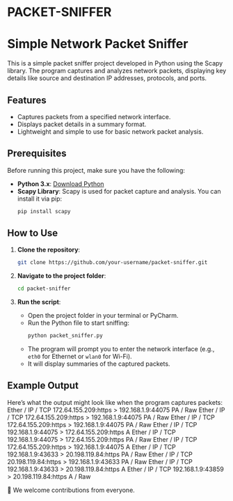 # PACKET-SNIFFER
# Simple Network Packet Sniffer

This is a simple packet sniffer project developed in Python using the Scapy library. The program captures and analyzes network packets, displaying key details like source and destination IP addresses, protocols, and ports.

## Features
- Captures packets from a specified network interface.
- Displays packet details in a summary format.
- Lightweight and simple to use for basic network packet analysis.

## Prerequisites

Before running this project, make sure you have the following:

- **Python 3.x**: [Download Python](https://www.python.org/downloads/)
- **Scapy Library**: Scapy is used for packet capture and analysis. You can install it via pip:
  ```bash
  pip install scapy
  ```

## How to Use

1. **Clone the repository**:
   ```bash
   git clone https://github.com/your-username/packet-sniffer.git
   ```

2. **Navigate to the project folder**:
   ```bash
   cd packet-sniffer
   ```

3. **Run the script**:
   - Open the project folder in your terminal or PyCharm.
   - Run the Python file to start sniffing:
     ```bash
     python packet_sniffer.py
     ```
   - The program will prompt you to enter the network interface (e.g., `eth0` for Ethernet or `wlan0` for Wi-Fi).
   - It will display summaries of the captured packets.

## Example Output

Here’s what the output might look like when the program captures packets:
Ether / IP / TCP 172.64.155.209:https > 192.168.1.9:44075 PA / Raw
Ether / IP / TCP 172.64.155.209:https > 192.168.1.9:44075 PA / Raw
Ether / IP / TCP 172.64.155.209:https > 192.168.1.9:44075 PA / Raw
Ether / IP / TCP 192.168.1.9:44075 > 172.64.155.209:https A
Ether / IP / TCP 192.168.1.9:44075 > 172.64.155.209:https PA / Raw
Ether / IP / TCP 172.64.155.209:https > 192.168.1.9:44075 A
Ether / IP / TCP 192.168.1.9:43633 > 20.198.119.84:https PA / Raw
Ether / IP / TCP 20.198.119.84:https > 192.168.1.9:43633 PA / Raw
Ether / IP / TCP 192.168.1.9:43633 > 20.198.119.84:https A
Ether / IP / TCP 192.168.1.9:43859 > 20.198.119.84:https A / Raw

 
 🎉 We welcome contributions from everyone.


